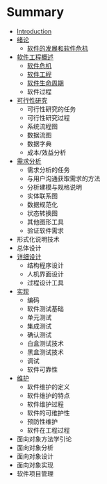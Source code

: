 # Summary

* [Introduction](README.md)
* [绪论](xu-lun.md)
  * [软件的发展和软件危机](xu-lun/ruan-jian-de-fa-zhan-he-ruan-jian-wei-ji.md)
* [软件工程概述](ruan-jian-gong-cheng-gai-shu.md)
  * [软件危机](ruan-jian-gong-cheng-gai-shu/ruan-jian-wei-ji.md)
  * [软件工程](ruan-jian-gong-cheng-gai-shu/ruan-jian-gong-cheng.md)
  * [软件生命周期](ruan-jian-gong-cheng-gai-shu/ruan-jian-sheng-ming-zhou-qi.md)
  * 软件过程
* [可行性研究](ke-xing-xing-yan-jiu.md)
  * 可行性研究的任务
  * 可行性研究过程
  * 系统流程图
  * 数据流图
  * 数据字典
  * 成本/效益分析
* [需求分析](xu-qiu-fen-xi.md)
  * 需求分析的任务
  * 与用户沟通获取需求的方法
  * 分析建模与规格说明
  * 实体联系图
  * 数据规范化
  * 状态转换图
  * 其他图形工具
  * 验证软件需求
* 形式化说明技术
* 总体设计
* [详细设计](xiang-xi-she-ji.md)
  * 结构程序设计
  * 人机界面设计
  * 过程设计工具
* [实现](shi-xian.md)
  * 编码
  * 软件测试基础
  * 单元测试
  * 集成测试
  * 确认测试
  * 白盒测试技术
  * 黑盒测试技术
  * 调试
  * 软件可靠性
* [维护](wei-hu.md)
  * 软件维护的定义
  * 软件维护的特点
  * 软件维护过程
  * 软件的可维护性
  * 预防性维护
  * 软件在工程过程
* 面向对象方法学引论
* 面向对象分析
* 面向对象设计
* 面向对象实现
* 软件项目管理

